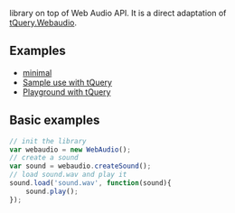 library on top of Web Audio API.
It is a direct adaptation of
[tQuery.Webaudio](http://learningthreejs.com/blog/2012/03/20/sounds-for-more-realistic-3d/).

## Examples

* [minimal](http://jeromeetienne.github.com/webaudio.js/examples/)
* [Sample use with tQuery](http://jeromeetienne.github.com/webaudio.js/examples/sample-tquery.html)
* [Playground with tQuery](http://jeromeetienne.github.com/webaudio.js/examples/playground/)

## Basic examples

```javascript
// init the library
var webaudio = new WebAudio();
// create a sound
var sound = webaudio.createSound();
// load sound.wav and play it
sound.load('sound.wav', function(sound){
    sound.play();
});
```